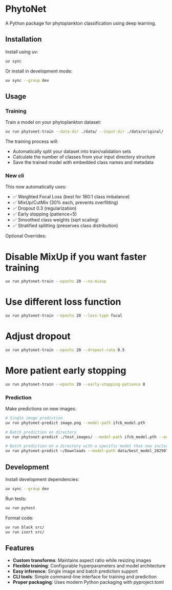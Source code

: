 # PhytoNet

A Python package for phytoplankton classification using deep learning.

## Installation

Install using uv:

```bash
uv sync
```

Or install in development mode:

```bash
uv sync --group dev
```

## Usage

### Training

Train a model on your phytoplankton dataset:

```bash
uv run phytonet-train --data-dir ./data/ --input-dir ./data/original/ --epochs 20
```

The training process will:

- Automatically split your dataset into train/validation sets
- Calculate the number of classes from your input directory structure
- Save the trained model with embedded class names and metadata

### New cli

This now automatically uses:

- ✅ Weighted Focal Loss (best for 180:1 class imbalance)
- ✅ MixUp/CutMix (30% each, prevents overfitting)
- ✅ Dropout 0.3 (regularization)
- ✅ Early stopping (patience=5)
- ✅ Smoothed class weights (sqrt scaling)
- ✅ Stratified splitting (preserves class distribution)

Optional Overrides:

# Disable MixUp if you want faster training

```bash
uv run phytonet-train --epochs 20 --no-mixup
```

# Use different loss function

```bash
uv run phytonet-train --epochs 20 --loss-type focal
```

# Adjust dropout

```bash
uv run phytonet-train --epochs 20 --dropout-rate 0.5
```

# More patient early stopping

```bash
uv run phytonet-train --epochs 20 --early-stopping-patience 8
```

### Prediction

Make predictions on new images:

```bash
# Single image prediction
uv run phytonet-predict image.png --model-path ifcb_model.pth

# Batch prediction on directory
uv run phytonet-predict ./test_images/ --model-path ifcb_model.pth --output predictions.csv

# Batch prediction on a directory with a specific model that now includes class names
uv run phytonet-predict ~/Downloads --model-path data/best_model_20250725_173054_epoch12_acc0.95.pth --output predictions.csv
```

## Development

Install development dependencies:

```bash
uv sync --group dev
```

Run tests:

```bash
uv run pytest
```

Format code:

```bash
uv run black src/
uv run isort src/
```

## Features

- **Custom transforms**: Maintains aspect ratio while resizing images
- **Flexible training**: Configurable hyperparameters and model architecture
- **Easy inference**: Single image and batch prediction support
- **CLI tools**: Simple command-line interface for training and prediction
- **Proper packaging**: Uses modern Python packaging with pyproject.toml
